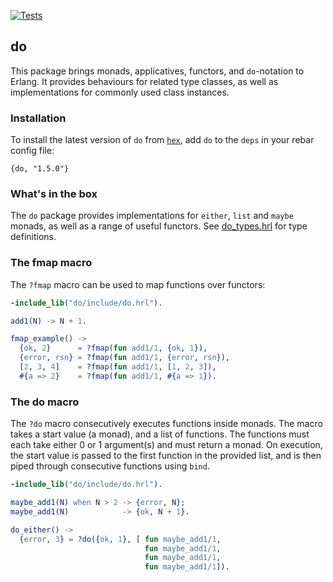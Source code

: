 [![Tests](https://github.com/moritzploss/do/actions/workflows/tests.yml/badge.svg)](https://github.com/moritzploss/do/actions/workflows/tests.yml)

## do

This package brings monads, applicatives, functors, and `do`-notation to
Erlang. It provides behaviours for related type classes, as well as
implementations for commonly used class instances.

### Installation

To install the latest version of `do` from [`hex`](https://hex.pm/packages/do),
add `do` to the `deps` in your rebar config file:

    {do, "1.5.0"}

### What's in the box

The `do` package provides implementations for `either`, `list` and `maybe`
monads, as well as a range of useful functors. See
[do_types.hrl](./include/do_types.hrl) for type definitions. 

### The fmap macro

The `?fmap` macro can be used to map functions over functors:

```erlang
-include_lib("do/include/do.hrl").

add1(N) -> N + 1.

fmap_example() ->
  {ok, 2}      = ?fmap(fun add1/1, {ok, 1}),
  {error, rsn} = ?fmap(fun add1/1, {error, rsn}),
  [2, 3, 4]    = ?fmap(fun add1/1, [1, 2, 3]),
  #{a => 2}    = ?fmap(fun add1/1, #{a => 1}).
```

### The do macro

The `?do` macro consecutively executes functions inside monads. The macro
takes a start value (a monad), and a list of functions. The functions must
each take either 0 or 1 argument(s) and must return a monad. On execution,
the start value is passed to the first function in the provided list, and is
then piped through consecutive functions using `bind`.

```erlang
-include_lib("do/include/do.hrl").

maybe_add1(N) when N > 2 -> {error, N};
maybe_add1(N)            -> {ok, N + 1}.

do_either() ->
  {error, 3} = ?do({ok, 1}, [ fun maybe_add1/1,
                              fun maybe_add1/1,
                              fun maybe_add1/1,
                              fun maybe_add1/1]).
```
